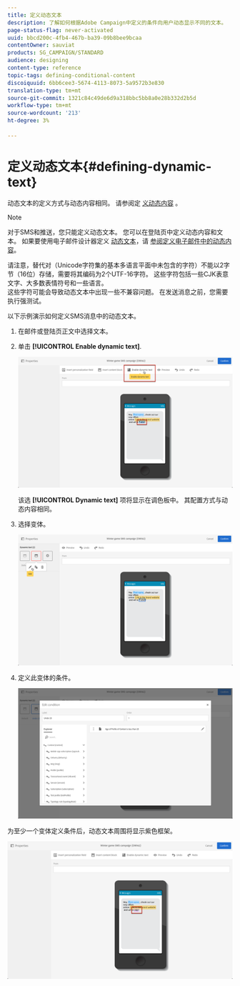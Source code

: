 ```yaml
---
title: 定义动态文本
description: 了解如何根据Adobe Campaign中定义的条件向用户动态显示不同的文本。
page-status-flag: never-activated
uuid: bbcd200c-4fb4-467b-ba39-09b8bee9bcaa
contentOwner: sauviat
products: SG_CAMPAIGN/STANDARD
audience: designing
content-type: reference
topic-tags: defining-conditional-content
discoiquuid: 6bb6cee3-5674-4113-8073-5a9572b3e830
translation-type: tm+mt
source-git-commit: 1321c84c49de6d9a318bbc5bb8a0e28b332d2b5d
workflow-type: tm+mt
source-wordcount: '213'
ht-degree: 3%

---
```



# 定义动态文本{#defining-dynamic-text}

动态文本的定义方式与动态内容相同。 请参阅定 [义动态内容](../../designing/using/personalization.md#defining-dynamic-content-in-an-email) 。

>[!NOTE]
>
>对于SMS和推送，您只能定义动态文本。 您可以在登陆页中定义动态内容和文本。 如果要使用电子邮件设计器定义 [动态文本](../../designing/using/designing-content-in-adobe-campaign.md)，请 [参阅定义电子邮件中的动态内容](../../designing/using/personalization.md#defining-dynamic-content-in-an-email)。

请注意，替代对（Unicode字符集的基本多语言平面中未包含的字符）不能以2字节（16位）存储，需要将其编码为2个UTF-16字符。 这些字符包括一些CJK表意文字、大多数表情符号和一些语言。
<br>这些字符可能会导致动态文本中出现一些不兼容问题。 在发送消息之前，您需要执行强测试。


以下示例演示如何定义SMS消息中的动态文本。

1. 在邮件或登陆页正文中选择文本。
1. 单击 **[!UICONTROL Enable dynamic text]**.

   ![](assets/dynamic_text_sms_1.png)

   该选 **[!UICONTROL Dynamic text]** 项将显示在调色板中。 其配置方式与动态内容相同。

1. 选择变体。

   ![](assets/dynamic_text_sms_2.png)

1. 定义此变体的条件。

   ![](assets/dynamic_text_sms_4.png)

为至少一个变体定义条件后，动态文本周围将显示紫色框架。

![](assets/dynamic_text_sms_3.png)

